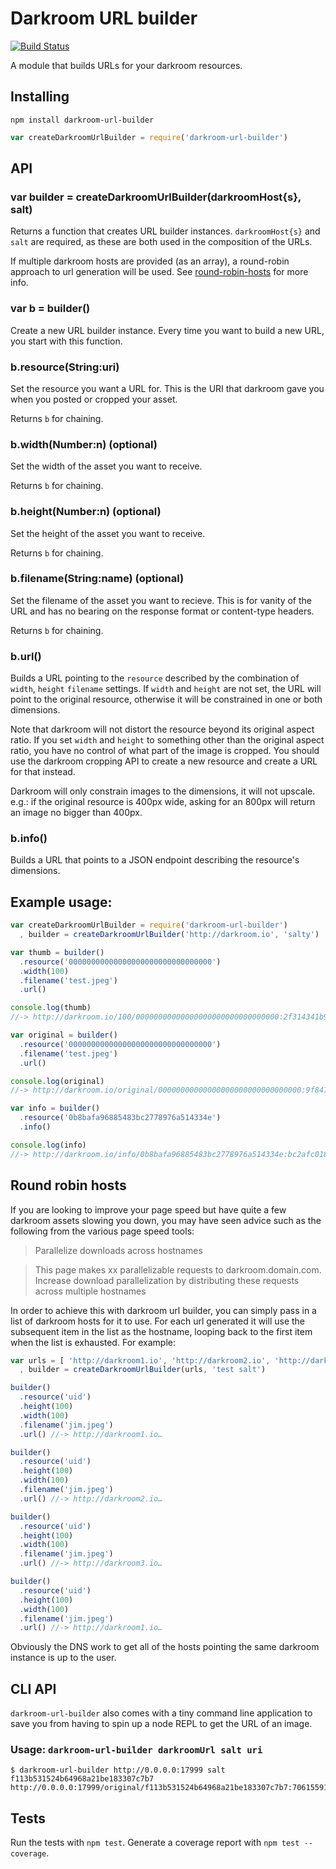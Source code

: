 # Darkroom URL builder

[![Build Status](https://travis-ci.org/bengourley/darkroom-url-builder.png)](https://travis-ci.org/bengourley/darkroom-url-builder)

A module that builds URLs for your darkroom resources.

## Installing

```
npm install darkroom-url-builder
```

```js
var createDarkroomUrlBuilder = require('darkroom-url-builder')
```

## API

### var builder = createDarkroomUrlBuilder(darkroomHost{s}, salt)

Returns a function that creates URL builder instances. `darkroomHost{s}` and `salt`
are required, as these are both used in the composition of the URLs.

If multiple darkroom hosts are provided (as an array), a round-robin approach to url
generation will be used. See [round-robin-hosts](#round-robin-hosts) for more info.

### var b = builder()

Create a new URL builder instance. Every time you want to build a new URL, you
start with this function.

### b.resource(String:uri)

Set the resource you want a URL for. This is the URI that darkroom gave you when you posted
or cropped your asset.

Returns `b` for chaining.

### b.width(Number:n) (optional)

Set the width of the asset you want to receive.

Returns `b` for chaining.

### b.height(Number:n) (optional)

Set the height of the asset you want to receive.

Returns `b` for chaining.

### b.filename(String:name) (optional)

Set the filename of the asset you want to recieve. This is for vanity of the URL
and has no bearing on the response format or content-type headers.

Returns `b` for chaining.

### b.url()

Builds a URL pointing to the `resource` described by the combination of `width`, `height`
`filename` settings. If `width` and `height` are not set, the URL will point to the original
resource, otherwise it will be constrained in one or both dimensions.

Note that darkroom will not distort the resource beyond its original aspect ratio. If you set
`width` and `height` to something other than the original aspect ratio, you have no control of
what part of the image is cropped. You should use the darkroom cropping API to create a new resource
and create a URL for that instead.

Darkroom will only constrain images to the dimensions, it will not upscale. e.g.: if the original
resource is 400px wide, asking for an 800px will return an image no bigger than 400px.

### b.info()

Builds a URL that points to a JSON endpoint describing the resource's dimensions.

## Example usage:

```js
var createDarkroomUrlBuilder = require('darkroom-url-builder')
  , builder = createDarkroomUrlBuilder('http://darkroom.io', 'salty')

var thumb = builder()
  .resource('00000000000000000000000000000000')
  .width(100)
  .filename('test.jpeg')
  .url()

console.log(thumb)
//-> http://darkroom.io/100/00000000000000000000000000000000:2f314341b9d1d41f1b54b07be8d0cd1a/test.jpeg

var original = builder()
  .resource('00000000000000000000000000000000')
  .filename('test.jpeg')
  .url()

console.log(original)
//-> http://darkroom.io/original/00000000000000000000000000000000:9f847ee652ef4eed45a39625ef30193f/test.jpeg

var info = builder()
  .resource('0b8bafa96885483bc2778976a514334e')
  .info()

console.log(info)
//-> http://darkroom.io/info/0b8bafa96885483bc2778976a514334e:bc2afc01898e3b8e2613793be6cd7598
```

## Round robin hosts

If you are looking to improve your page speed but have quite a few darkroom assets slowing you
down, you may have seen advice such as the following from the various page speed tools:

> Parallelize downloads across hostnames

> This page makes xx parallelizable requests to darkroom.domain.com. Increase download parallelization by distributing these requests across multiple hostnames

In order to achieve this with darkroom url builder, you can simply pass in a list of darkroom hosts
for it to use. For each url generated it will use the subsequent item in the list as the hostname, looping
back to the first item when the list is exhausted. For example:

```js
var urls = [ 'http://darkroom1.io', 'http://darkroom2.io', 'http://darkroom3.io' ]
  , builder = createDarkroomUrlBuilder(urls, 'test salt')

builder()
  .resource('uid')
  .height(100)
  .width(100)
  .filename('jim.jpeg')
  .url() //-> http://darkroom1.io…

builder()
  .resource('uid')
  .height(100)
  .width(100)
  .filename('jim.jpeg')
  .url() //-> http://darkroom2.io…

builder()
  .resource('uid')
  .height(100)
  .width(100)
  .filename('jim.jpeg')
  .url() //-> http://darkroom3.io…

builder()
  .resource('uid')
  .height(100)
  .width(100)
  .filename('jim.jpeg')
  .url() //-> http://darkroom1.io…
```

Obviously the DNS work to get all of the hosts pointing the same darkroom instance is up to the user.

## CLI API
`darkroom-url-builder` also comes with a tiny command line application to save you from having to spin
up a node REPL to get the URL of an image.

### Usage: `darkroom-url-builder darkroomUrl salt uri`

```
$ darkroom-url-builder http://0.0.0.0:17999 salt f113b531524b64968a21be183307c7b7
http://0.0.0.0:17999/original/f113b531524b64968a21be183307c7b7:70615591bd5472c9a9ffff9396b7ba20
```

## Tests

Run the tests with `npm test`. Generate a coverage report with `npm test --coverage`.
